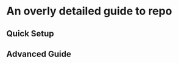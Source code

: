 An overly detailed guide to repo
================================

Quick Setup
-----------

Advanced Guide
--------------


